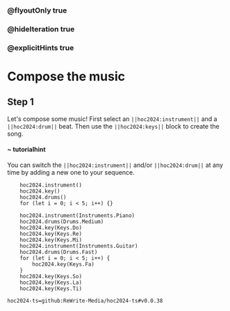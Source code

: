 ### @flyoutOnly true
### @hideIteration true
### @explicitHints true

# Compose the music

## Step 1
Let's compose some music! First select an ``||hoc2024:instrument||`` and a ``||hoc2024:drum||`` beat. Then use the ``||hoc2024:keys||`` block to create the song. 

#### ~ tutorialhint
You can switch the ``||hoc2024:instrument||`` and/or ``||hoc2024:drum||`` at any time by adding a new one to your sequence.

```ghost
    hoc2024.instrument()
    hoc2024.key()
    hoc2024.drums()
    for (let i = 0; i < 5; i++) {}
```
```template
    hoc2024.instrument(Instruments.Piano)
    hoc2024.drums(Drums.Medium)    
    hoc2024.key(Keys.Do)
    hoc2024.key(Keys.Re)
    hoc2024.key(Keys.Mi)
    hoc2024.instrument(Instruments.Guitar)
    hoc2024.drums(Drums.Fast)  
    for (let i = 0; i < 5; i++) {
        hoc2024.key(Keys.Fa)
    }  
    hoc2024.key(Keys.So)
    hoc2024.key(Keys.La)
    hoc2024.key(Keys.Ti)
```

```package
hoc2024-ts=github:ReWrite-Media/hoc2024-ts#v0.0.38
```